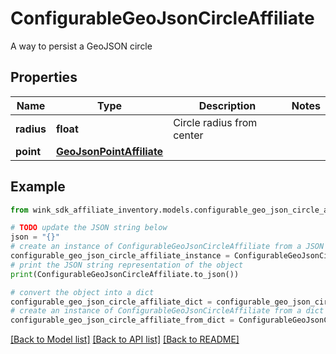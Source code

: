 # ConfigurableGeoJsonCircleAffiliate

A way to persist a GeoJSON circle

## Properties

Name | Type | Description | Notes
------------ | ------------- | ------------- | -------------
**radius** | **float** | Circle radius from center | 
**point** | [**GeoJsonPointAffiliate**](GeoJsonPointAffiliate.md) |  | 

## Example

```python
from wink_sdk_affiliate_inventory.models.configurable_geo_json_circle_affiliate import ConfigurableGeoJsonCircleAffiliate

# TODO update the JSON string below
json = "{}"
# create an instance of ConfigurableGeoJsonCircleAffiliate from a JSON string
configurable_geo_json_circle_affiliate_instance = ConfigurableGeoJsonCircleAffiliate.from_json(json)
# print the JSON string representation of the object
print(ConfigurableGeoJsonCircleAffiliate.to_json())

# convert the object into a dict
configurable_geo_json_circle_affiliate_dict = configurable_geo_json_circle_affiliate_instance.to_dict()
# create an instance of ConfigurableGeoJsonCircleAffiliate from a dict
configurable_geo_json_circle_affiliate_from_dict = ConfigurableGeoJsonCircleAffiliate.from_dict(configurable_geo_json_circle_affiliate_dict)
```
[[Back to Model list]](../README.md#documentation-for-models) [[Back to API list]](../README.md#documentation-for-api-endpoints) [[Back to README]](../README.md)


